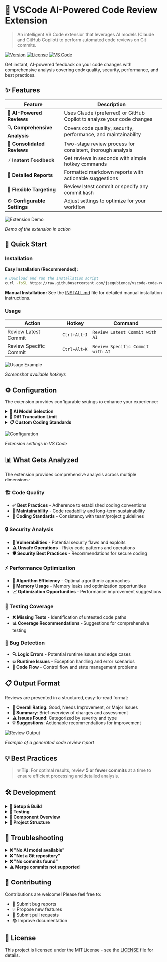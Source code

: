 # 🤖 VSCode AI-Powered Code Review Extension

> An intelligent VS Code extension that leverages AI models (Claude and GitHub Copilot) to perform automated code reviews on Git commits.

[![Version](https://img.shields.io/github/v/release/jsegubience/vscode-code-reviewer-extension?label=version&color=blue)](https://github.com/jsegubience/vscode-code-reviewer-extension/releases)
[![License](https://img.shields.io/badge/license-MIT-green.svg)](LICENSE)
[![VS Code](https://img.shields.io/badge/VS%20Code-1.90.0+-blue.svg)](https://code.visualstudio.com/)

Get instant, AI-powered feedback on your code changes with comprehensive analysis covering code quality, security, performance, and best practices.

## ✨ Features

| Feature | Description |
|---------|-------------|
| 🧠 **AI-Powered Reviews** | Uses Claude (preferred) or GitHub Copilot to analyze your code changes |
| 🔍 **Comprehensive Analysis** | Covers code quality, security, performance, and maintainability |
| 🔄 **Consolidated Reviews** | Two-stage review process for consistent, thorough analysis |
| ⚡ **Instant Feedback** | Get reviews in seconds with simple hotkey commands |
| 📝 **Detailed Reports** | Formatted markdown reports with actionable suggestions |
| 🎯 **Flexible Targeting** | Review latest commit or specify any commit hash |
| ⚙️ **Configurable Settings** | Adjust settings to optimize for your workflow |

<!-- Add screenshot here -->
![Extension Demo](assets/output.gif)

*Demo of the extension in action*

## 🚀 Quick Start

### Installation

**Easy Installation (Recommended):**
```bash
# Download and run the installation script
curl -fsSL https://raw.githubusercontent.com/jsegubience/vscode-code-reviewer-extension/master/install.sh | bash
```

**Manual Installation:**
See the [INSTALL.md](INSTALL.md) file for detailed manual installation instructions.

### Usage
| Action | Hotkey | Command |
|--------|--------|---------|
| Review Latest Commit | `Ctrl+Alt+J` | `Review Latest Commit with AI` |
| Review Specific Commit | `Ctrl+Alt+K` | `Review Specific Commit with AI` |

<!-- Add usage screenshots here -->
![Usage Example](assets/hotkeys.png)

*Screenshot available hotkeys*

## ⚙️ Configuration

The extension provides configurable settings to enhance your experience:

<details>
<summary><b>🤖 AI Model Selection</b></summary>

**Setting**: Automatic
- **Default**: Claude Sonnet (preferred), with fallback to other available AI models
- **Purpose**: Determines which AI model is used for code reviews
- **Behavior**: The extension automatically selects the best available model in this order:
  1. Claude Sonnet (any version)
  2. Other Claude models
  3. GitHub Copilot/GPT models
  4. Any other available language model

**Setting**: `copilotCodeReview.enableConsolidation`
- **Default**: true
- **Purpose**: Enables a two-stage review process for more consistent and comprehensive results
- **Configuration**:
```json
{
  "copilotCodeReview.enableConsolidation": true
}
```
</details>

<details>
<summary><b>🔧 Diff Truncation Limit</b></summary>

**Setting**: `copilotCodeReview.diffTruncationLimit`
- **Default**: 5000 characters
- **Purpose**: Controls the maximum diff size sent to the AI model
- **Configuration**:
```json
{
  "copilotCodeReview.diffTruncationLimit": 7000
}
```
</details>

<details>
<summary><b>📋 Custom Coding Standards</b></summary>

**Setting**: `copilotCodeReview.codingStandardPath`
- **Default**: Empty (no coding standard enforced)
- **Purpose**: Include your team's coding standards in reviews
- **Configuration**:
```json
{
  "copilotCodeReview.codingStandardPath": "/path/to/your/coding-standard.md"
}
```
</details>

<!-- Add configuration screenshot here -->
![Configuration](assets/config.png)

*Extension settings in VS Code*

## 📊 What Gets Analyzed

The extension provides comprehensive analysis across multiple dimensions:

### 🏗️ Code Quality
- **✅ Best Practices** - Adherence to established coding conventions
- **🔧 Maintainability** - Code readability and long-term sustainability  
- **📏 Coding Standards** - Consistency with team/project guidelines

### 🔒 Security Analysis  
- **🚨 Vulnerabilities** - Potential security flaws and exploits
- **⚠️ Unsafe Operations** - Risky code patterns and operations
- **🛡️ Security Best Practices** - Recommendations for secure coding

### ⚡ Performance Optimization
- **🚀 Algorithm Efficiency** - Optimal algorithmic approaches
- **💾 Memory Usage** - Memory leaks and optimization opportunities
- **📈 Optimization Opportunities** - Performance improvement suggestions

### 🧪 Testing Coverage
- **❌ Missing Tests** - Identification of untested code paths
- **📊 Coverage Recommendations** - Suggestions for comprehensive testing

### 🐛 Bug Detection
- **🔍 Logic Errors** - Potential runtime issues and edge cases
- **💥 Runtime Issues** - Exception handling and error scenarios
- **🔄 Code Flow** - Control flow and state management problems

## 📋 Output Format

Reviews are presented in a structured, easy-to-read format:

- **🎯 Overall Rating**: Good, Needs Improvement, or Major Issues
- **📄 Summary**: Brief overview of changes and assessment  
- **⚠️ Issues Found**: Categorized by severity and type
- **💡 Suggestions**: Actionable recommendations for improvement

<!-- Add output example screenshot here -->
![Review Output](assets/output.png)

*Example of a generated code review report*

## 💡 Best Practices

> **💡 Tip**: For optimal results, review **5 or fewer commits** at a time to ensure efficient processing and detailed analysis.

## 🛠️ Development

<details>
<summary><b>🔧 Setup & Build</b></summary>

```bash
# Clone the repository
git clone https://github.com/jsegubience/vscode-code-reviewer-extension.git
cd vscode-copilot-code-review

# Install dependencies
npm install

# Compile TypeScript
npm run compile

# Watch for changes during development
npm run watch
```
</details>

<details>
<summary><b>🧪 Testing</b></summary>

1. Press `F5` to launch Extension Development Host
2. Open a Git repository in the new window
3. Test the extension commands using hotkeys
</details>

<details>
<summary><b>🧩 Component Overview</b></summary>

- **extension.ts**: Registers commands and activates the extension
- **commands/**
  - **reviewLatestCommit.ts**: Handles reviewing the most recent commit
  - **reviewSpecificCommit.ts**: Allows reviewing user-selected commits
- **providers/**
  - **aiReviewProvider.ts**: Manages AI model selection with preference for Claude models, falling back to GPT models when needed
- **utils/**
  - **commitReviewService.ts**: Shared service for commit review functionality across commands
  - **gitUtils.ts**: Git operations like fetching commits and diffs
  - **reviewPresentation.ts**: Formats and displays review results in VS Code
- **types/**
  - **index.ts**: Type definitions used throughout the extension
</details>

<details>
<summary><b>📁 Project Structure</b></summary>

```
src/
├── extension.ts                 # Main extension entry point
├── commands/
│   ├── reviewLatestCommit.ts   # Latest commit review
│   └── reviewSpecificCommit.ts # Specific commit review
├── providers/
│   └── aiReviewProvider.ts     # AI model integration (supports both Claude and Copilot)
├── utils/
│   ├── commitReviewService.ts  # Shared commit review functionality
│   ├── gitUtils.ts             # Git operations
│   └── reviewPresentation.ts   # Review formatting and display
└── types/
    └── index.ts                # TypeScript definitions
```
</details>

## 🔧 Troubleshooting

<details>
<summary><b>❌ "No AI model available"</b></summary>

- ✅ Extension now supports both Claude and GitHub Copilot models
- ✅ Install and authenticate either Claude or GitHub Copilot extensions
- ✅ Check your AI model subscription status  
- ✅ Restart VS Code and try again
</details>

<details>
<summary><b>❌ "Not a Git repository"</b></summary>

- ✅ Open a folder containing a Git repository
- ✅ Initialize Git: `git init`
- ✅ Verify you're in the correct directory
</details>

<details>
<summary><b>❌ "No commits found"</b></summary>

- ✅ Ensure repository has at least one commit
- ✅ Check current working directory
</details>

<details>
<summary><b>⚠️ Merge commits not supported</b></summary>

- ❌ The extension does not work with merge commits
- ✅ Use regular commits for code reviews
- ✅ Consider reviewing individual commits before merging
- 🔄 **Alternative**: Squash commits before creating an MR/PR
- 💡 **Tip**: Review feature branch commits individually for best results
</details>

## 🤝 Contributing

Contributions are welcome! Please feel free to:
- 🐛 Submit bug reports
- 💡 Propose new features  
- 🔧 Submit pull requests
- 📚 Improve documentation

## 📄 License

This project is licensed under the MIT License - see the [LICENSE](LICENSE) file for details.

